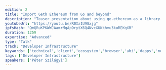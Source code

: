 ```yaml
---
edition: 2
title: "Import Geth Ethereum from Go and beyond"
description: "Teaser presentation about using go-ethereum as a library in other projects: running embedded nodes; interfacing native DApps; Android and iOS support."
youtubeUrl: "https://youtu.be/R0Ia1U9Gxjg"
ipfsHash: "QmQRuKPKWWJAamrMqAp9rytX6Q4NvcXUKkhvu3kuREKqXR"
duration: 1259
expertise: "Advanced"
type: "Talk"
track: "Developer Infrastructure"
keywords: ['technical','client','ecosystem','browser','abi','dapps','node','account','state','keys','solidity','protocol','mobile','library']
tags: ['Developer Infrastructure']
speakers: ['Péter Szilágyi']
---
```

